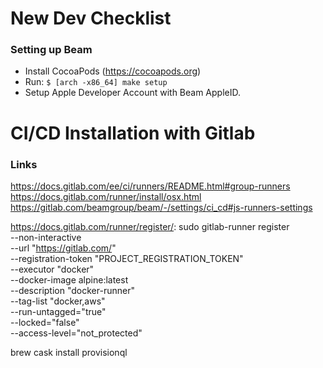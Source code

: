 # New Dev Checklist

### Setting up Beam
* Install CocoaPods (https://cocoapods.org)
* Run:
  `$ [arch -x86_64] make setup`
* Setup Apple Developer Account with Beam AppleID.

# CI/CD Installation with Gitlab

### Links

https://docs.gitlab.com/ee/ci/runners/README.html#group-runners
https://docs.gitlab.com/runner/install/osx.html
https://gitlab.com/beamgroup/beam/-/settings/ci_cd#js-runners-settings

https://docs.gitlab.com/runner/register/:
sudo gitlab-runner register \
  --non-interactive \
  --url "https://gitlab.com/" \
  --registration-token "PROJECT_REGISTRATION_TOKEN" \
  --executor "docker" \
  --docker-image alpine:latest \
  --description "docker-runner" \
  --tag-list "docker,aws" \
  --run-untagged="true" \
  --locked="false" \
  --access-level="not_protected"

brew cask install provisionql

